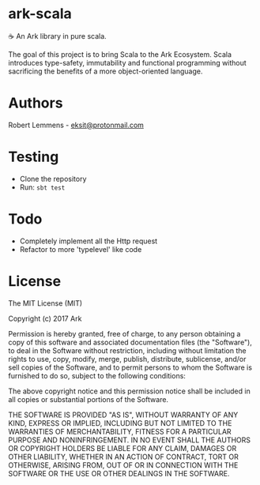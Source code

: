 # ark-scala
:coffee: An Ark library in pure scala. 

The goal of this project is to bring Scala to the Ark Ecosystem. Scala introduces type-safety, immutability and functional programming without sacrificing the benefits of a more object-oriented language.

# Authors
Robert Lemmens - eksit@protonmail.com


# Testing
 - Clone the repository
 - Run: 
``
sbt test
``

# Todo
- Completely implement all the Http request
- Refactor to more 'typelevel' like code

# License

The MIT License (MIT)

Copyright (c) 2017 Ark

Permission is hereby granted, free of charge, to any person obtaining a copy of this software and associated documentation files (the "Software"), to deal in the Software without restriction, including without limitation the rights to use, copy, modify, merge, publish, distribute, sublicense, and/or sell copies of the Software, and to permit persons to whom the Software is furnished to do so, subject to the following conditions:

The above copyright notice and this permission notice shall be included in all copies or substantial portions of the Software.

THE SOFTWARE IS PROVIDED "AS IS", WITHOUT WARRANTY OF ANY KIND, EXPRESS OR IMPLIED, INCLUDING BUT NOT LIMITED TO THE WARRANTIES OF MERCHANTABILITY, FITNESS FOR A PARTICULAR PURPOSE AND NONINFRINGEMENT. IN NO EVENT SHALL THE AUTHORS OR COPYRIGHT HOLDERS BE LIABLE FOR ANY CLAIM, DAMAGES OR OTHER LIABILITY, WHETHER IN AN ACTION OF CONTRACT, TORT OR OTHERWISE, ARISING FROM, OUT OF OR IN CONNECTION WITH THE SOFTWARE OR THE USE OR OTHER DEALINGS IN THE SOFTWARE.